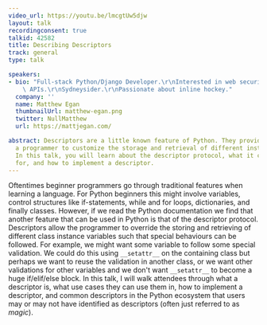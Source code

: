 ```yaml
---
video_url: https://youtu.be/lmcgtUw5djw
layout: talk
recordingconsent: true
talkid: 42582
title: Describing Descriptors
track: general
type: talk

speakers:
- bio: "Full-stack Python/Django Developer.\r\nInterested in web security and clean\
    \ APIs.\r\nSydneysider.\r\nPassionate about inline hockey."
  company: ''
  name: Matthew Egan
  thumbnailUrl: matthew-egan.png
  twitter: NullMatthew
  url: https://mattjegan.com/

abstract: Descriptors are a little known feature of Python. They provide a way for
  a programmer to customize the storage and retrieval of different instance variables.
  In this talk, you will learn about the descriptor protocol, what it can be used
  for, and how to implement a descriptor.
---
```

Oftentimes beginner programmers go through traditional features when learning a language. For Python beginners this might involve variables, control structures like if-statements, while and for loops, dictionaries, and finally classes. However, if we read the Python documentation we find that another feature that can be used in Python is that of the descriptor protocol. Descriptors allow the programmer to override the storing and retrieving of different class instance variables such that special behaviours can be followed. For example, we might want some variable to follow some special validation. We could do this using `__setattr__` on the containing class but perhaps we want to reuse the validation in another class, or we want other validations for other variables and we don't want `__setattr__` to become a huge if/elif/else block. In this talk, I will walk attendees through what a descriptor is, what use cases they can use them in, how to implement a descriptor, and common descriptors in the Python ecosystem that users may or may not have identified as descriptors (often just referred to as *magic*).
